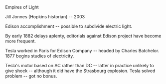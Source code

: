 
Empires of Light


Jill Jonnes (Hopkins historian) -- 2003

Edison accomplishment -- possible to subdivide electric light.

By early 1882 delays aplenty, editorials against Edison project have become more frequent.

Tesla worked in Paris for Edison Company -- headed by Charles Batchelor. 1877 begins studies of electricity. 

Tesla's motor based on AC rather than DC -- latter in practice unlikely to give shock -- although it did have the Strasbourg explosion. Tesla solved problem -- got no bonus. 

 